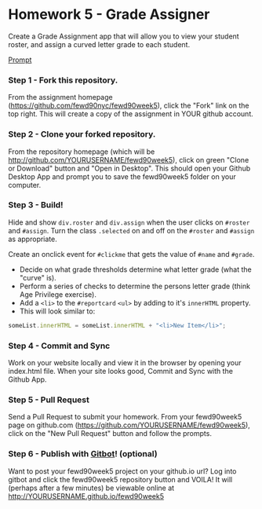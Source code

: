 # Homework 5 - Grade Assigner

Create a Grade Assignment app that will allow you to view your student roster, and assign a curved letter grade to each student.

[Prompt](prompt.gif)

### Step 1 - Fork this repository.

From the assignment homepage (https://github.com/fewd90nyc/fewd90week5), click the "Fork" link on the top right. This will create a copy of the assignment in YOUR github account.

### Step 2 - Clone your forked repository.

From the repository homepage (which will be http://github.com/YOURUSERNAME/fewd90week5), click on green "Clone or Download" button and "Open in Desktop". This should open your Github Desktop App and prompt you to save the fewd90week5 folder on your computer.

### Step 3 - Build!

Hide and show `div.roster` and `div.assign` when the user clicks on `#roster` and `#assign`. Turn the class `.selected` on and off on the `#roster` and `#assign` as appropriate.

Create an onclick event for `#clickme` that gets the value of `#name` and `#grade`.

- Decide on what grade thresholds determine what letter grade (what the "curve" is).
- Perform a series of checks to determine the persons letter grade (think Age Privilege exercise).
- Add a `<li>` to the `#reportcard` `<ul>` by adding to it's `innerHTML` property.
- This will look similar to:

```javascript
someList.innerHTML = someList.innerHTML + "<li>New Item</li>";
```

### Step 4 - Commit and Sync

Work on your website locally and view it in the browser by opening your index.html file. When your site looks good, Commit and Sync with the Github App.

### Step 5 - Pull Request

Send a Pull Request to submit your homework. From your fewd90week5 page on github.com (https://github.com/YOURUSERNAME/fewd90week5), click on the "New Pull Request" button and follow the prompts. 

### Step 6 - Publish with [Gitbot](http://gitbot.co/)! (optional)

Want to post your fewd90week5 project on your github.io url? Log into gitbot and click the fewd90week5 repository button and VOILA! It will (perhaps after a few minutes) be viewable online at http://YOURUSERNAME.github.io/fewd90week5

